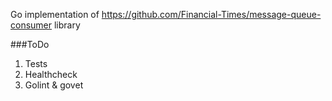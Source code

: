 Go implementation of https://github.com/Financial-Times/message-queue-consumer library


###ToDo

1. Tests
2. Healthcheck
3. Golint & govet
